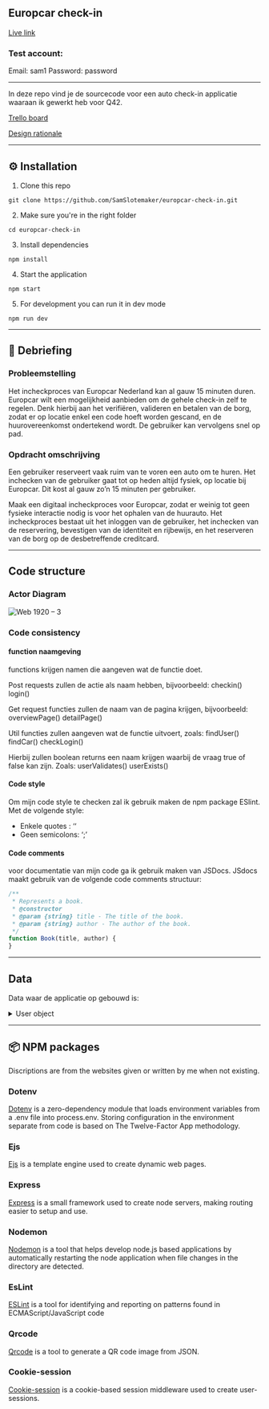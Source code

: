 ## Europcar check-in

[Live link](https://europcar-checkin.herokuapp.com/)

### Test account:
Email: sam1
Password: password

--- 

In deze repo vind je de sourcecode voor een auto check-in applicatie waaraan ik gewerkt heb voor Q42. 

[Trello board](https://trello.com/b/M7rEyn08/europcar-check-in) 

[Design rationale](https://github.com/SamSlotemaker/europcar-check-in/blob/master/docs/design-rationale.pdf)


---

## :gear: Installation
1. Clone this repo
```
git clone https://github.com/SamSlotemaker/europcar-check-in.git
```
2. Make sure you're in the right folder
```
cd europcar-check-in
```
3. Install dependencies
```
npm install
```
4. Start the application
```
npm start
```
5. For development you can run it in dev mode
```
npm run dev
```

---


## :book: Debriefing

### Probleemstelling
Het incheckproces van Europcar Nederland kan al gauw 15 minuten duren. Europcar wilt een mogelijkheid aanbieden om de gehele check-in zelf te regelen. Denk hierbij aan het verifiëren, valideren en betalen van de borg, zodat er op locatie enkel een code hoeft worden gescand, en de huurovereenkomst ondertekend wordt. De gebruiker kan vervolgens snel op pad.

### Opdracht omschrijving
Een gebruiker reserveert vaak ruim van te voren een auto om te huren. Het inchecken van de gebruiker gaat tot op heden altijd fysiek, op locatie bij Europcar. Dit kost al gauw zo’n 15 minuten per gebruiker. 

Maak een digitaal incheckproces voor Europcar, zodat er weinig tot geen fysieke interactie nodig is voor het ophalen van de huurauto. Het incheckproces bestaat uit het inloggen van de gebruiker, het inchecken van de reservering, bevestigen van de identiteit en rijbewijs, en het reserveren van de borg op de desbetreffende creditcard. 

---
## Code structure

### Actor Diagram
![Web 1920 – 3](https://user-images.githubusercontent.com/60625329/121935435-b7cdf680-cd48-11eb-8985-4320c89e5196.png)

### Code consistency

#### function naamgeving
functions krijgen namen die aangeven wat de functie doet. 

Post requests zullen de actie als naam hebben, bijvoorbeeld: 
checkin()
login()

Get request functies zullen de naam van de pagina krijgen, bijvoorbeeld:
overviewPage()
detailPage()

Util functies zullen aangeven wat de functie uitvoert, zoals: 
findUser()
findCar()
checkLogin()

Hierbij zullen boolean returns een naam krijgen waarbij de vraag true of false kan zijn. Zoals:
userValidates() 
userExists()

#### Code style
Om mijn code style te checken zal ik gebruik maken de npm package ESlint. Met de volgende style:
- Enkele quotes : ‘‘
- Geen semicolons: ‘;’

#### Code comments 

voor documentatie van mijn code ga ik gebruik maken van JSDocs. JSdocs maakt gebruik van de volgende code comments structuur: 

```js 
/**
 * Represents a book.
 * @constructor
 * @param {string} title - The title of the book.
 * @param {string} author - The author of the book.
 */
function Book(title, author) {
}
```

---

## Data
Data waar de applicatie op gebouwd is:
<details>
<summary>User object</summary>

```js 

    {
        name: 'Sam Slotemaker',
        birthDate: '06-01-2000',
        email: 'test',
        password: 'password',
        adress: {
            city: 'Heiloo',
            street: 'Westerweg 311',
            zip: '1922 PS',
            country: 'Nederland'
        },
        reservations: [
            {
                id: '090909',
                car: 'Ford',
                model: 'Ka',
                startRent: new Date('Juli 1, 2021 13:30:00'),
                endRent: new Date('Juli 9, 2021 16:00:00'),
                imgUrl: '/style/images/fordKa.jpg',
                allStepsComplete: false,
                checkinStarted: false,
                checkedIn: false,
                infoConfirmed: false,
                drivers: [
                    {
                        info: {
                            name: 'Sam',
                            phone: '0612425243',
                            birthDate: '06-01-2000',
                            email: 'sam.slotemaker@test.nl'
                        },

                        documentValidated: false
                    },
                ],
                depositPayed: false
            },
            {
                id: '090910',
                car: 'Fiat',
                model: 'Punto',
                startRent: new Date('Juli 3, 2021 13:30:00'),
                endRent: new Date('Juli 7, 2021 16:00:00'),
                imgUrl: '/style/images/punto.jpg',
                allStepsComplete: false,
                checkinStarted: false,
                checkedIn: false,
                infoConfirmed: false,
                drivers: [
                    {
                        info: {
                            name: 'Sam',
                            phone: '0612425243',
                            birthDate: '06-01-2000',
                            email: 'sam.slotemaker@test.nl'
                        },
                        documentValidated: false
                    },
                ],
                depositPayed: false
            }
        ]
    }
```
</details>

---

## :package: NPM packages
Discriptions are from the websites given or written by me when not existing.

### Dotenv
[Dotenv](https://www.npmjs.com/package/dotenv) is a zero-dependency module that loads environment variables from a .env file into process.env. Storing configuration in the environment separate from code is based on The Twelve-Factor App methodology.

### Ejs
[Ejs](https://www.npmjs.com/package/ejs) is a template engine used to create dynamic web pages.

### Express
[Express](https://www.npmjs.com/package/express) is a small framework used to create node servers, making routing easier to setup and use.


### Nodemon
[Nodemon](https://www.npmjs.com/package/nodemon) is a tool that helps develop node.js based applications by automatically restarting the node application when file changes in the directory are detected.

### EsLint
[ESLint](https://www.npmjs.com/package/eslint) is a tool for identifying and reporting on patterns found in ECMAScript/JavaScript code

### Qrcode
[Qrcode](https://www.npmjs.com/package/qrcode) is a tool to generate a QR code image from JSON. 

### Cookie-session
[Cookie-session](https://www.npmjs.com/package/cookie-session) is a cookie-based session middleware used to create user-sessions.


